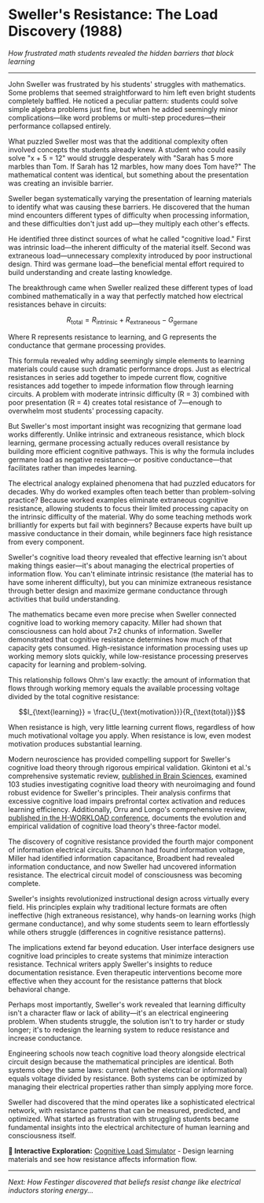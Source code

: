 # Sweller's Resistance: The Load Discovery (1988)

*How frustrated math students revealed the hidden barriers that block learning*

---

John Sweller was frustrated by his students' struggles with mathematics. Some problems that seemed straightforward to him left even bright students completely baffled. He noticed a peculiar pattern: students could solve simple algebra problems just fine, but when he added seemingly minor complications—like word problems or multi-step procedures—their performance collapsed entirely.

What puzzled Sweller most was that the additional complexity often involved concepts the students already knew. A student who could easily solve "x + 5 = 12" would struggle desperately with "Sarah has 5 more marbles than Tom. If Sarah has 12 marbles, how many does Tom have?" The mathematical content was identical, but something about the presentation was creating an invisible barrier.

Sweller began systematically varying the presentation of learning materials to identify what was causing these barriers. He discovered that the human mind encounters different types of difficulty when processing information, and these difficulties don't just add up—they multiply each other's effects.

He identified three distinct sources of what he called "cognitive load." First was intrinsic load—the inherent difficulty of the material itself. Second was extraneous load—unnecessary complexity introduced by poor instructional design. Third was germane load—the beneficial mental effort required to build understanding and create lasting knowledge.

The breakthrough came when Sweller realized these different types of load combined mathematically in a way that perfectly matched how electrical resistances behave in circuits:

$$R_{\text{total}} = R_{\text{intrinsic}} + R_{\text{extraneous}} - G_{\text{germane}}$$

Where R represents resistance to learning, and G represents the conductance that germane processing provides.

This formula revealed why adding seemingly simple elements to learning materials could cause such dramatic performance drops. Just as electrical resistances in series add together to impede current flow, cognitive resistances add together to impede information flow through learning circuits. A problem with moderate intrinsic difficulty (R = 3) combined with poor presentation (R = 4) creates total resistance of 7—enough to overwhelm most students' processing capacity.

But Sweller's most important insight was recognizing that germane load works differently. Unlike intrinsic and extraneous resistance, which block learning, germane processing actually reduces overall resistance by building more efficient cognitive pathways. This is why the formula includes germane load as negative resistance—or positive conductance—that facilitates rather than impedes learning.

The electrical analogy explained phenomena that had puzzled educators for decades. Why do worked examples often teach better than problem-solving practice? Because worked examples eliminate extraneous cognitive resistance, allowing students to focus their limited processing capacity on the intrinsic difficulty of the material. Why do some teaching methods work brilliantly for experts but fail with beginners? Because experts have built up massive conductance in their domain, while beginners face high resistance from every component.

Sweller's cognitive load theory revealed that effective learning isn't about making things easier—it's about managing the electrical properties of information flow. You can't eliminate intrinsic resistance (the material has to have some inherent difficulty), but you can minimize extraneous resistance through better design and maximize germane conductance through activities that build understanding.

The mathematics became even more precise when Sweller connected cognitive load to working memory capacity. Miller had shown that consciousness can hold about 7±2 chunks of information. Sweller demonstrated that cognitive resistance determines how much of that capacity gets consumed. High-resistance information processing uses up working memory slots quickly, while low-resistance processing preserves capacity for learning and problem-solving.

This relationship follows Ohm's law exactly: the amount of information that flows through working memory equals the available processing voltage divided by the total cognitive resistance:

$$I_{\text{learning}} = \frac{U_{\text{motivation}}}{R_{\text{total}}}$$

When resistance is high, very little learning current flows, regardless of how much motivational voltage you apply. When resistance is low, even modest motivation produces substantial learning.

Modern neuroscience has provided compelling support for Sweller's cognitive load theory through rigorous empirical validation. Gkintoni et al.'s comprehensive systematic review, [published in Brain Sciences](https://pmc.ncbi.nlm.nih.gov/articles/PMC11852728/), examined 103 studies investigating cognitive load theory with neuroimaging and found robust evidence for Sweller's principles. Their analysis confirms that excessive cognitive load impairs prefrontal cortex activation and reduces learning efficiency. Additionally, Orru and Longo's comprehensive review, [published in the H-WORKLOAD conference](https://link.springer.com/chapter/10.1007/978-3-030-14273-5_3), documents the evolution and empirical validation of cognitive load theory's three-factor model.

The discovery of cognitive resistance provided the fourth major component of information electrical circuits. Shannon had found information voltage, Miller had identified information capacitance, Broadbent had revealed information conductance, and now Sweller had uncovered information resistance. The electrical circuit model of consciousness was becoming complete.

Sweller's insights revolutionized instructional design across virtually every field. His principles explain why traditional lecture formats are often ineffective (high extraneous resistance), why hands-on learning works (high germane conductance), and why some students seem to learn effortlessly while others struggle (differences in cognitive resistance patterns).

The implications extend far beyond education. User interface designers use cognitive load principles to create systems that minimize interaction resistance. Technical writers apply Sweller's insights to reduce documentation resistance. Even therapeutic interventions become more effective when they account for the resistance patterns that block behavioral change.

Perhaps most importantly, Sweller's work revealed that learning difficulty isn't a character flaw or lack of ability—it's an electrical engineering problem. When students struggle, the solution isn't to try harder or study longer; it's to redesign the learning system to reduce resistance and increase conductance.

Engineering schools now teach cognitive load theory alongside electrical circuit design because the mathematical principles are identical. Both systems obey the same laws: current (whether electrical or informational) equals voltage divided by resistance. Both systems can be optimized by managing their electrical properties rather than simply applying more force.

Sweller had discovered that the mind operates like a sophisticated electrical network, with resistance patterns that can be measured, predicted, and optimized. What started as frustration with struggling students became fundamental insights into the electrical architecture of human learning and consciousness itself.

**🔗 Interactive Exploration:** [Cognitive Load Simulator](../demos/notebooks/sweller_demo.ipynb) - Design learning materials and see how resistance affects information flow.

---

*Next: How Festinger discovered that beliefs resist change like electrical inductors storing energy...* 